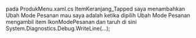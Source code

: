 pada ProdukMenu.xaml.cs ItemKeranjang_Tapped saya menambahkan Ubah Mode Pesanan
mau saya adalah ketika dipilih Ubah Mode Pesanan 
mengambil item IkonModePesanan dan taruh di sini System.Diagnostics.Debug.WriteLine(...);